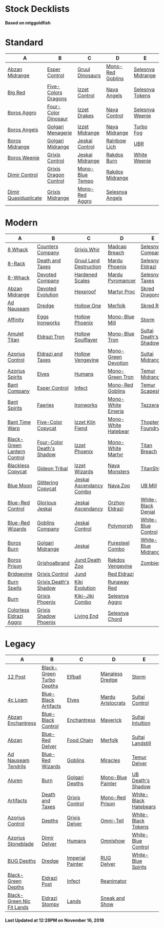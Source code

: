 # Stock Decklists
#### Based on mtggoldfish


# Standard

|                                     A                                      |                                      B                                       |                                C                                 |                                 D                                  |                                  E                                   |
|----------------------------------------------------------------------------|------------------------------------------------------------------------------|------------------------------------------------------------------|--------------------------------------------------------------------|----------------------------------------------------------------------|
|[Abzan Midrange](./mtggoldfish/Standard/decks/Abzan_Midrange.md)            |[Esper Control](./mtggoldfish/Standard/decks/Esper_Control.md)                |[Gruul Dinosaurs](./mtggoldfish/Standard/decks/Gruul_Dinosaurs.md)|[Mono-Red Goblins](./mtggoldfish/Standard/decks/Mono-Red_Goblins.md)|[Selesnya Midrange](./mtggoldfish/Standard/decks/Selesnya_Midrange.md)|
|[Big Red](./mtggoldfish/Standard/decks/Big_Red.md)                          |[Five-Colors Dragons](./mtggoldfish/Standard/decks/Five-Colors_Dragons.md)    |[Izzet Control](./mtggoldfish/Standard/decks/Izzet_Control.md)    |[Naya Angels](./mtggoldfish/Standard/decks/Naya_Angels.md)          |[Selesnya Tokens](./mtggoldfish/Standard/decks/Selesnya_Tokens.md)    |
|[Boros Aggro](./mtggoldfish/Standard/decks/Boros_Aggro.md)                  |[Four-Color Dinosaur](./mtggoldfish/Standard/decks/Four-Color_Dinosaur.md)    |[Izzet Drakes](./mtggoldfish/Standard/decks/Izzet_Drakes.md)      |[Naya Control](./mtggoldfish/Standard/decks/Naya_Control.md)        |[Selesnya Weenie](./mtggoldfish/Standard/decks/Selesnya_Weenie.md)    |
|[Boros Angels](./mtggoldfish/Standard/decks/Boros_Angels.md)                |[Golgari Menagerie](./mtggoldfish/Standard/decks/Golgari_Menagerie.md)        |[Izzet Midrange](./mtggoldfish/Standard/decks/Izzet_Midrange.md)  |[Naya Midrange](./mtggoldfish/Standard/decks/Naya_Midrange.md)      |[Turbo Fog](./mtggoldfish/Standard/decks/Turbo_Fog.md)                |
|[Boros Midrange](./mtggoldfish/Standard/decks/Boros_Midrange.md)            |[Golgari Midrange](./mtggoldfish/Standard/decks/Golgari_Midrange.md)          |[Jeskai Control](./mtggoldfish/Standard/decks/Jeskai_Control.md)  |[Rainbow Lich](./mtggoldfish/Standard/decks/Rainbow_Lich.md)        |[UBR](./mtggoldfish/Standard/decks/UBR.md)                            |
|[Boros Weenie](./mtggoldfish/Standard/decks/Boros_Weenie.md)                |[Grixis Control](./mtggoldfish/Standard/decks/Grixis_Control.md)              |[Jeskai Midrange](./mtggoldfish/Standard/decks/Jeskai_Midrange.md)|[Rakdos Burn](./mtggoldfish/Standard/decks/Rakdos_Burn.md)          |[White Weenie](./mtggoldfish/Standard/decks/White_Weenie.md)          |
|[Dimir Control](./mtggoldfish/Standard/decks/Dimir_Control.md)              |[Grixis Dragon Control](./mtggoldfish/Standard/decks/Grixis_Dragon_Control.md)|[Mono-Blue Tempo](./mtggoldfish/Standard/decks/Mono-Blue_Tempo.md)|[Rakdos Midrange](./mtggoldfish/Standard/decks/Rakdos_Midrange.md)  |                                                                      |
|[Dimir Quasiduplicate](./mtggoldfish/Standard/decks/Dimir_Quasiduplicate.md)|[Grixis Midrange](./mtggoldfish/Standard/decks/Grixis_Midrange.md)            |[Mono-Red Aggro](./mtggoldfish/Standard/decks/Mono-Red_Aggro.md)  |[Selesnya Angels](./mtggoldfish/Standard/decks/Selesnya_Angels.md)  |                                                                      |


# Modern

|                                           A                                            |                                         B                                          |                                       C                                        |                                   D                                    |                                     E                                      |
|----------------------------------------------------------------------------------------|------------------------------------------------------------------------------------|--------------------------------------------------------------------------------|------------------------------------------------------------------------|----------------------------------------------------------------------------|
|[8 Whack](./mtggoldfish/Modern/decks/8_Whack.md)                                        |[Counters Company](./mtggoldfish/Modern/decks/Counters_Company.md)                  |[Grixis Whir](./mtggoldfish/Modern/decks/Grixis_Whir.md)                        |[Madcap Breach](./mtggoldfish/Modern/decks/Madcap_Breach.md)            |[Selesnya Company](./mtggoldfish/Modern/decks/Selesnya_Company.md)          |
|[8-Rack](./mtggoldfish/Modern/decks/8-Rack.md)                                          |[Death and Taxes](./mtggoldfish/Modern/decks/Death_and_Taxes.md)                    |[Gruul Land Destruction](./mtggoldfish/Modern/decks/Gruul_Land_Destruction.md)  |[Mardu Phoenix](./mtggoldfish/Modern/decks/Mardu_Phoenix.md)            |[Selesnya Eldrazi](./mtggoldfish/Modern/decks/Selesnya_Eldrazi.md)          |
|[8-Whack](./mtggoldfish/Modern/decks/8-Whack.md)                                        |[Devoted Company](./mtggoldfish/Modern/decks/Devoted_Company.md)                    |[Hardened Scales](./mtggoldfish/Modern/decks/Hardened_Scales.md)                |[Mardu Pyromancer](./mtggoldfish/Modern/decks/Mardu_Pyromancer.md)      |[Selesnya Taxes](./mtggoldfish/Modern/decks/Selesnya_Taxes.md)              |
|[Abzan Midrange](./mtggoldfish/Modern/decks/Abzan_Midrange.md)                          |[Devoted Evolution](./mtggoldfish/Modern/decks/Devoted_Evolution.md)                |[Hexproof](./mtggoldfish/Modern/decks/Hexproof.md)                              |[Martyr Proc](./mtggoldfish/Modern/decks/Martyr_Proc.md)                |[Skred Dragons](./mtggoldfish/Modern/decks/Skred_Dragons.md)                |
|[Ad Nauseam](./mtggoldfish/Modern/decks/Ad_Nauseam.md)                                  |[Dredge](./mtggoldfish/Modern/decks/Dredge.md)                                      |[Hollow One](./mtggoldfish/Modern/decks/Hollow_One.md)                          |[Merfolk](./mtggoldfish/Modern/decks/Merfolk.md)                        |[Skred Red](./mtggoldfish/Modern/decks/Skred_Red.md)                        |
|[Affinity](./mtggoldfish/Modern/decks/Affinity.md)                                      |[Eggs Ironworks](./mtggoldfish/Modern/decks/Eggs_Ironworks.md)                      |[Hollow Phoenix](./mtggoldfish/Modern/decks/Hollow_Phoenix.md)                  |[Mono-Blue Mill](./mtggoldfish/Modern/decks/Mono-Blue_Mill.md)          |[Storm](./mtggoldfish/Modern/decks/Storm.md)                                |
|[Amulet Titan](./mtggoldfish/Modern/decks/Amulet_Titan.md)                              |[Eldrazi Tron](./mtggoldfish/Modern/decks/Eldrazi_Tron.md)                          |[Hollow Soulflayer](./mtggoldfish/Modern/decks/Hollow_Soulflayer.md)            |[Mono-Blue Tron](./mtggoldfish/Modern/decks/Mono-Blue_Tron.md)          |[Sultai Death's Shadow](./mtggoldfish/Modern/decks/Sultai_Death's_Shadow.md)|
|[Azorius Control](./mtggoldfish/Modern/decks/Azorius_Control.md)                        |[Eldrazi and Taxes](./mtggoldfish/Modern/decks/Eldrazi_and_Taxes.md)                |[Hollow Vengevine](./mtggoldfish/Modern/decks/Hollow_Vengevine.md)              |[Mono-Green Devotion](./mtggoldfish/Modern/decks/Mono-Green_Devotion.md)|[Sultai Midrange](./mtggoldfish/Modern/decks/Sultai_Midrange.md)            |
|[Azorius Spirits](./mtggoldfish/Modern/decks/Azorius_Spirits.md)                        |[Elves](./mtggoldfish/Modern/decks/Elves.md)                                        |[Humans](./mtggoldfish/Modern/decks/Humans.md)                                  |[Mono-Green Tron](./mtggoldfish/Modern/decks/Mono-Green_Tron.md)        |[Temur Midrange](./mtggoldfish/Modern/decks/Temur_Midrange.md)              |
|[Bant Company](./mtggoldfish/Modern/decks/Bant_Company.md)                              |[Esper Control](./mtggoldfish/Modern/decks/Esper_Control.md)                        |[Infect](./mtggoldfish/Modern/decks/Infect.md)                                  |[Mono-Red Goblins](./mtggoldfish/Modern/decks/Mono-Red_Goblins.md)      |[Temur Scapeshift](./mtggoldfish/Modern/decks/Temur_Scapeshift.md)          |
|[Bant Spirits](./mtggoldfish/Modern/decks/Bant_Spirits.md)                              |[Faeries](./mtggoldfish/Modern/decks/Faeries.md)                                    |[Ironworks](./mtggoldfish/Modern/decks/Ironworks.md)                            |[Mono-White Emeria](./mtggoldfish/Modern/decks/Mono-White_Emeria.md)    |[Tezzerator](./mtggoldfish/Modern/decks/Tezzerator.md)                      |
|[Bant Time Warp](./mtggoldfish/Modern/decks/Bant_Time_Warp.md)                          |[Five-Color Copycat](./mtggoldfish/Modern/decks/Five-Color_Copycat.md)              |[Izzet Kiln Fiend](./mtggoldfish/Modern/decks/Izzet_Kiln_Fiend.md)              |[Mono-White Hatebear](./mtggoldfish/Modern/decks/Mono-White_Hatebear.md)|[Thopter Foundry](./mtggoldfish/Modern/decks/Thopter_Foundry.md)            |
|[Black-Green Lantern Control](./mtggoldfish/Modern/decks/Black-Green_Lantern_Control.md)|[Four-Color Death's Shadow](./mtggoldfish/Modern/decks/Four-Color_Death's_Shadow.md)|[Izzet Phoenix](./mtggoldfish/Modern/decks/Izzet_Phoenix.md)                    |[Mono-White Martyr](./mtggoldfish/Modern/decks/Mono-White_Martyr.md)    |[Titan Breach](./mtggoldfish/Modern/decks/Titan_Breach.md)                  |
|[Blackless Copycat](./mtggoldfish/Modern/decks/Blackless_Copycat.md)                    |[Gideon Tribal](./mtggoldfish/Modern/decks/Gideon_Tribal.md)                        |[Izzet Wizards](./mtggoldfish/Modern/decks/Izzet_Wizards.md)                    |[Naya Monsters](./mtggoldfish/Modern/decks/Naya_Monsters.md)            |[TitanShift](./mtggoldfish/Modern/decks/TitanShift.md)                      |
|[Blue Moon](./mtggoldfish/Modern/decks/Blue_Moon.md)                                    |[Glittering Copycat](./mtggoldfish/Modern/decks/Glittering_Copycat.md)              |[Jeskai Ascendancy Combo](./mtggoldfish/Modern/decks/Jeskai_Ascendancy_Combo.md)|[Naya Zoo](./mtggoldfish/Modern/decks/Naya_Zoo.md)                      |[UB Mill](./mtggoldfish/Modern/decks/UB_Mill.md)                            |
|[Blue-Red Control](./mtggoldfish/Modern/decks/Blue-Red_Control.md)                      |[Glorious Jeskai](./mtggoldfish/Modern/decks/Glorious_Jeskai.md)                    |[Jeskai Ascendancy](./mtggoldfish/Modern/decks/Jeskai_Ascendancy.md)            |[Orzhov Eldrazi](./mtggoldfish/Modern/decks/Orzhov_Eldrazi.md)          |[White-Black Denial](./mtggoldfish/Modern/decks/White-Black_Denial.md)      |
|[Blue-Red Wizards](./mtggoldfish/Modern/decks/Blue-Red_Wizards.md)                      |[Goblins Company](./mtggoldfish/Modern/decks/Goblins_Company.md)                    |[Jeskai Control](./mtggoldfish/Modern/decks/Jeskai_Control.md)                  |[Polymorph](./mtggoldfish/Modern/decks/Polymorph.md)                    |[White-Blue Control](./mtggoldfish/Modern/decks/White-Blue_Control.md)      |
|[Boros Burn](./mtggoldfish/Modern/decks/Boros_Burn.md)                                  |[Golgari Midrange](./mtggoldfish/Modern/decks/Golgari_Midrange.md)                  |[Jeskai](./mtggoldfish/Modern/decks/Jeskai.md)                                  |[Puresteel Combo](./mtggoldfish/Modern/decks/Puresteel_Combo.md)        |[White-Blue Midrange](./mtggoldfish/Modern/decks/White-Blue_Midrange.md)    |
|[Boros Prison](./mtggoldfish/Modern/decks/Boros_Prison.md)                              |[Grishoalbrand](./mtggoldfish/Modern/decks/Grishoalbrand.md)                        |[Jund Death Zoo](./mtggoldfish/Modern/decks/Jund_Death_Zoo.md)                  |[Rakdos Vengevine](./mtggoldfish/Modern/decks/Rakdos_Vengevine.md)      |[Zombies](./mtggoldfish/Modern/decks/Zombies.md)                            |
|[Bridgevine](./mtggoldfish/Modern/decks/Bridgevine.md)                                  |[Grixis Control](./mtggoldfish/Modern/decks/Grixis_Control.md)                      |[Jund](./mtggoldfish/Modern/decks/Jund.md)                                      |[Red Eldrazi](./mtggoldfish/Modern/decks/Red_Eldrazi.md)                |                                                                            |
|[Burn Spells](./mtggoldfish/Modern/decks/Burn_Spells.md)                                |[Grixis Death's Shadow](./mtggoldfish/Modern/decks/Grixis_Death's_Shadow.md)        |[Kiki Evolution](./mtggoldfish/Modern/decks/Kiki_Evolution.md)                  |[Runaway Red](./mtggoldfish/Modern/decks/Runaway_Red.md)                |                                                                            |
|[Burn](./mtggoldfish/Modern/decks/Burn.md)                                              |[Grixis Phoenix](./mtggoldfish/Modern/decks/Grixis_Phoenix.md)                      |[Kiki-Jiki Combo](./mtggoldfish/Modern/decks/Kiki-Jiki_Combo.md)                |[Selesnya Aggro](./mtggoldfish/Modern/decks/Selesnya_Aggro.md)          |                                                                            |
|[Colorless Eldrazi Aggro](./mtggoldfish/Modern/decks/Colorless_Eldrazi_Aggro.md)        |[Grixis Shadow Phoenix](./mtggoldfish/Modern/decks/Grixis_Shadow_Phoenix.md)        |[Living End](./mtggoldfish/Modern/decks/Living_End.md)                          |[Selesnya Chord](./mtggoldfish/Modern/decks/Selesnya_Chord.md)          |                                                                            |


# Legacy

|                                         A                                          |                                        B                                         |                                C                                 |                                 D                                  |                                     E                                      |
|------------------------------------------------------------------------------------|----------------------------------------------------------------------------------|------------------------------------------------------------------|--------------------------------------------------------------------|----------------------------------------------------------------------------|
|[12 Post](./mtggoldfish/Legacy/decks/12_Post.md)                                    |[Black-Green Turbo Depths](./mtggoldfish/Legacy/decks/Black-Green_Turbo_Depths.md)|[Elfball](./mtggoldfish/Legacy/decks/Elfball.md)                  |[Manaless Dredge](./mtggoldfish/Legacy/decks/Manaless_Dredge.md)    |[Storm](./mtggoldfish/Legacy/decks/Storm.md)                                |
|[4c Loam](./mtggoldfish/Legacy/decks/4c_Loam.md)                                    |[Blue-Black Artifacts](./mtggoldfish/Legacy/decks/Blue-Black_Artifacts.md)        |[Elves](./mtggoldfish/Legacy/decks/Elves.md)                      |[Mardu Aristocrats](./mtggoldfish/Legacy/decks/Mardu_Aristocrats.md)|[Sultai Control](./mtggoldfish/Legacy/decks/Sultai_Control.md)              |
|[Abzan Enchantress](./mtggoldfish/Legacy/decks/Abzan_Enchantress.md)                |[Blue-Black Control](./mtggoldfish/Legacy/decks/Blue-Black_Control.md)            |[Enchantress](./mtggoldfish/Legacy/decks/Enchantress.md)          |[Maverick](./mtggoldfish/Legacy/decks/Maverick.md)                  |[Sultai Intuition](./mtggoldfish/Legacy/decks/Sultai_Intuition.md)          |
|[Abzan](./mtggoldfish/Legacy/decks/Abzan.md)                                        |[Blue-Red Delver](./mtggoldfish/Legacy/decks/Blue-Red_Delver.md)                  |[Food Chain](./mtggoldfish/Legacy/decks/Food_Chain.md)            |[Merfolk](./mtggoldfish/Legacy/decks/Merfolk.md)                    |[Sultai Landstill](./mtggoldfish/Legacy/decks/Sultai_Landstill.md)          |
|[Ad Nauseam Tendrils](./mtggoldfish/Legacy/decks/Ad_Nauseam_Tendrils.md)            |[Blue-Red Wizards](./mtggoldfish/Legacy/decks/Blue-Red_Wizards.md)                |[Goblins](./mtggoldfish/Legacy/decks/Goblins.md)                  |[Miracles](./mtggoldfish/Legacy/decks/Miracles.md)                  |[Temur Delver](./mtggoldfish/Legacy/decks/Temur_Delver.md)                  |
|[Aluren](./mtggoldfish/Legacy/decks/Aluren.md)                                      |[Burn](./mtggoldfish/Legacy/decks/Burn.md)                                        |[Golgari Depths](./mtggoldfish/Legacy/decks/Golgari_Depths.md)    |[Mono-Blue Painter](./mtggoldfish/Legacy/decks/Mono-Blue_Painter.md)|[UB Death's Shadow](./mtggoldfish/Legacy/decks/UB_Death's_Shadow.md)        |
|[Artifacts](./mtggoldfish/Legacy/decks/Artifacts.md)                                |[Death and Taxes](./mtggoldfish/Legacy/decks/Death_and_Taxes.md)                  |[Grixis Control](./mtggoldfish/Legacy/decks/Grixis_Control.md)    |[Mono-Red Prison](./mtggoldfish/Legacy/decks/Mono-Red_Prison.md)    |[White-Black Hatebears](./mtggoldfish/Legacy/decks/White-Black_Hatebears.md)|
|[Azorius Control](./mtggoldfish/Legacy/decks/Azorius_Control.md)                    |[Depths](./mtggoldfish/Legacy/decks/Depths.md)                                    |[Grixis Delver](./mtggoldfish/Legacy/decks/Grixis_Delver.md)      |[Omni-Tell](./mtggoldfish/Legacy/decks/Omni-Tell.md)                |[White-Black Tokens](./mtggoldfish/Legacy/decks/White-Black_Tokens.md)      |
|[Azorius Stoneblade](./mtggoldfish/Legacy/decks/Azorius_Stoneblade.md)              |[Dimir Delver](./mtggoldfish/Legacy/decks/Dimir_Delver.md)                        |[Humans](./mtggoldfish/Legacy/decks/Humans.md)                    |[Omnishow](./mtggoldfish/Legacy/decks/Omnishow.md)                  |[White-Blue Control](./mtggoldfish/Legacy/decks/White-Blue_Control.md)      |
|[BUG Depths](./mtggoldfish/Legacy/decks/BUG_Depths.md)                              |[Dredge](./mtggoldfish/Legacy/decks/Dredge.md)                                    |[Imperial Painter](./mtggoldfish/Legacy/decks/Imperial_Painter.md)|[RUG Delver](./mtggoldfish/Legacy/decks/RUG_Delver.md)              |[White-Blue Spirits](./mtggoldfish/Legacy/decks/White-Blue_Spirits.md)      |
|[Black-Green Depths](./mtggoldfish/Legacy/decks/Black-Green_Depths.md)              |[Eldrazi Post](./mtggoldfish/Legacy/decks/Eldrazi_Post.md)                        |[Infect](./mtggoldfish/Legacy/decks/Infect.md)                    |[Reanimator](./mtggoldfish/Legacy/decks/Reanimator.md)              |                                                                            |
|[Black-Green Nic Fit Lands](./mtggoldfish/Legacy/decks/Black-Green_Nic_Fit_Lands.md)|[Eldrazi Stompy](./mtggoldfish/Legacy/decks/Eldrazi_Stompy.md)                    |[Lands](./mtggoldfish/Legacy/decks/Lands.md)                      |[Sneak and Show](./mtggoldfish/Legacy/decks/Sneak_and_Show.md)      |                                                                            |



#### Last Updated at 12:28PM on November 16, 2018
